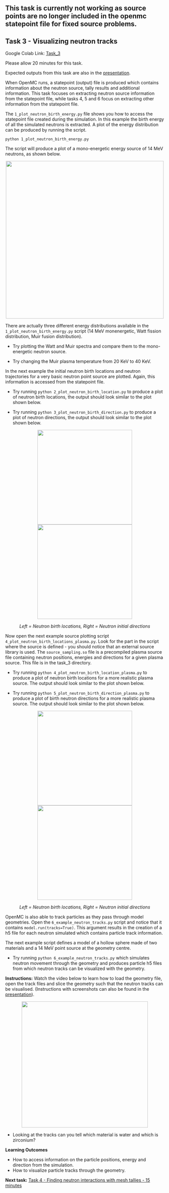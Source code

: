 

## <a name="task3"></a>This task is currently not working as source points are no longer included in the openmc statepoint file for fixed source problems.

## <a name="task3"></a>Task 3 - Visualizing neutron tracks

Google Colab Link: [Task_3](https://colab.research.google.com/drive/1kOFp9s3utX0o2D7llXXJ6pyyrvK_V-Nz)

Please allow 20 minutes for this task.

Expected outputs from this task are also in the [presentation](https://slides.com/openmc_workshop/neutronics_workshop/#/15).

When OpenMC runs, a statepoint (output) file is produced which contains information about the neutron source, tally results and additional information. This task focuses on extracting neutron source information from the statepoint file, while tasks 4, 5 and 6 focus on extracting other information from the statepoint file.

The ```1_plot_neutron_birth_energy.py``` file shows you how to access the statepoint file created during the simulation. In this example the birth energy of all the simulated neutrons is extracted. A plot of the energy distribution can be produced by running the script.

```python 1_plot_neutron_birth_energy.py```

The script will produce a plot of a mono-energetic energy source of 14 MeV neutrons, as shown below.

<p align="center"><img src="https://user-images.githubusercontent.com/56687624/90137797-051ab980-dd6e-11ea-842c-eaa0f3c02f5a.png" height="500"></p>

There are actually three different energy distributions available in the ```1_plot_neutron_birth_energy.py``` script (14 MeV monenergetic, Watt fission distribution, Muir fusion distribution).

- Try plotting the Watt and Muir spectra and compare them to the mono-energetic neutron source.

- Try changing the Muir plasma temperature from 20 KeV to 40 KeV.

In the next example the initial neutron birth locations and neutron trajectories for a very basic neutron point source are plotted. Again, this information is accessed from the statepoint file.

- Try running ```python 2_plot_neutron_birth_location.py``` to produce a plot of neutron birth  locations, the output should look similar to the plot shown below.

- Try running ```python 3_plot_neutron_birth_direction.py``` to produce a plot of neutron directions, the output should look similar to the plot shown below.

<p align="center">
<img src="https://user-images.githubusercontent.com/56687624/90137835-149a0280-dd6e-11ea-8fdc-6d154ed4240a.png" height="300">
<img src="https://user-images.githubusercontent.com/56687624/90137842-1663c600-dd6e-11ea-8f1f-98cbd75fc647.png" height="300">
</p>

<p align="center"><i>Left = Neutron birth locations, Right = Neutron initial directions</i></p>

Now open the next example source plotting script ```4_plot_neutron_birth_locations_plasma.py```. Look for the part in the script where the source is defined - you should notice that an external source library is used. The ```source_sampling.so``` file is a precompiled plasma source file containing neutron positions, energies and directions for a given plasma source. This file is in the task_3 directory.

- Try running ```python 4_plot_neutron_birth_location_plasma.py``` to produce a plot of neutron birth locations for a more realistic plasma source. The output should look similar to the plot shown below.

- Try running ```python 5_plot_neutron_birth_direction_plasma.py``` to produce a plot of birth neutron directions for a more realistic plasma source. The output should look similar to the plot shown below.

<p align="center">
<img src="https://user-images.githubusercontent.com/56687624/90137862-1cf23d80-dd6e-11ea-9a67-eb0e0399dded.png" height="300">
<img src="https://user-images.githubusercontent.com/56687624/90137867-1e236a80-dd6e-11ea-9fd1-8358c5785164.png" height="300">
</p>

<p align="center"><i>Left = Neutron birth locations, Right = Neutron initial directions</i></p>

OpenMC is also able to track particles as they pass through model geometries. Open the ```6_example_neutron_tracks.py``` script and notice that it contains ```model.run(tracks=True)```. This argument results in the creation of a h5 file for each neutron simulated which contains particle track information. 

The next example script defines a model of a hollow sphere made of two materials and a 14 MeV point source at the geometry centre.

- Try running ```python 6_example_neutron_tracks.py``` which simulates neutron movement through the geometry and produces particle h5 files from which neutron tracks can be visualized with the geometry.

**Instructions:** Watch the video below to learn how to load the geometry file, open the track files and slice the geometry such that the neutron tracks can be visualised. (Instructions with screenshots can also be found in the [presentation](https://slides.com/openmc_workshop/neutronics_workshop/#/15/4)).

<p align="center"><a href="http://www.youtube.com/watch?feature=player_embedded&v=uHTXw6Dza-Y
" target="_blank"><img src="https://user-images.githubusercontent.com/56687624/90137884-254a7880-dd6e-11ea-8850-e45a8e05fd1b.png" height="400" /></a></p>

- Looking at the tracks can you tell which material is water and which is zirconium?

**Learning Outcomes**

- How to access information on the particle positions, energy and direction from the simulation.
- How to visualize particle tracks through the geometry.

**Next task:** [Task 4 - Finding neutron interactions with mesh tallies - 15 minutes](https://github.com/ukaea/openmc_workshop/tree/master/tasks/task_4)